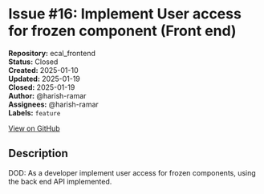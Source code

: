 # Issue #16: Implement User access for frozen component (Front end)

**Repository:** ecal_frontend  
**Status:** Closed  
**Created:** 2025-01-10  
**Updated:** 2025-01-19  
**Closed:** 2025-01-19  
**Author:** @harish-ramar  
**Assignees:** @harish-ramar  
**Labels:** `feature`  

[View on GitHub](https://github.com/Simtestlab/ecal_frontend/issues/16)

## Description

DOD: As a developer implement user access for frozen components, using the back end API implemented.